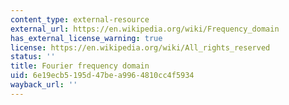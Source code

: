 ```yaml
---
content_type: external-resource
external_url: https://en.wikipedia.org/wiki/Frequency_domain
has_external_license_warning: true
license: https://en.wikipedia.org/wiki/All_rights_reserved
status: ''
title: Fourier frequency domain
uid: 6e19ecb5-195d-47be-a996-4810cc4f5934
wayback_url: ''
---
```

